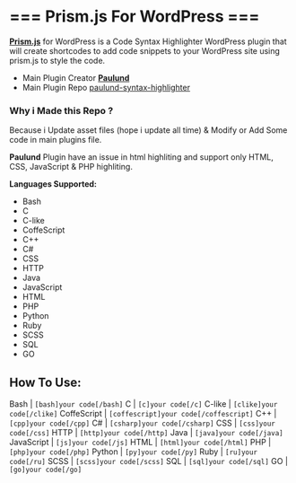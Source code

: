 === Prism.js For WordPress ===
==============================

[**Prism.js**](http://prismjs.com/) for WordPress is a Code Syntax Highlighter WordPress plugin that will create shortcodes to add code snippets to your WordPress site using prism.js to style the code.

* Main Plugin Creator [**Paulund**](https://github.com/paulund)
* Main Plugin Repo [paulund-syntax-highlighter](https://github.com/paulund/paulund-syntax-highlighter)

### Why i Made this Repo ?
Because i Update asset files (hope i update all time) & Modify or Add Some code in main plugins file.

**Paulund** Plugin have an issue in html highliting and support only HTML, CSS, JavaScript & PHP highliting. 

**Languages Supported:**
* Bash
* C
* C-like
* CoffeScript
* C++
* C#
* CSS
* HTTP
* Java
* JavaScript
* HTML
* PHP
* Python
* Ruby
* SCSS
* SQL
* GO

## How To Use:

Bash | `[bash]your code[/bash]`
C | `[c]your code[/c]`
C-like | `[clike]your code[/clike]`
CoffeScript | `[coffescript]your code[/coffescript]`
C++ | `[cpp]your code[/cpp]`
C# | `[csharp]your code[/csharp]`
CSS | `[css]your code[/css]`
HTTP | `[http]your code[/http]`
Java | `[java]your code[/java]`
JavaScript | `[js]your code[/js]`
HTML | `[html]your code[/html]`
PHP | `[php]your code[/php]`
Python | `[py]your code[/py]`
Ruby | `[ru]your code[/ru]`
SCSS | `[scss]your code[/scss]`
SQL | `[sql]your code[/sql]`
GO | `[go]your code[/go]`